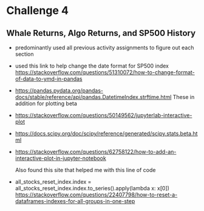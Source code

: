 # Challenge 4
## Whale Returns, Algo Returns, and SP500 History
- predominantly used all previous activity assignments to figure out each section
- used this link to help change the date format for SP500 index
     https://stackoverflow.com/questions/51310072/how-to-change-format-of-data-to-ymd-in-pandas
- https://pandas.pydata.org/pandas-docs/stable/reference/api/pandas.DatetimeIndex.strftime.html
These in addition for plotting beta 
- https://stackoverflow.com/questions/50149562/jupyterlab-interactive-plot
- https://docs.scipy.org/doc/scipy/reference/generated/scipy.stats.beta.html
- https://stackoverflow.com/questions/62758122/how-to-add-an-interactive-plot-in-jupyter-notebook

  Also found this site that helped me with this line of code
- all_stocks_reset_index.index = all_stocks_reset_index.index.to_series().apply(lambda x: x[0])
https://stackoverflow.com/questions/22407798/how-to-reset-a-dataframes-indexes-for-all-groups-in-one-step
